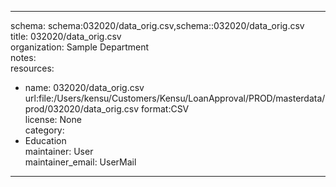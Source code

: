 


---  
schema: schema:032020/data_orig.csv,schema::032020/data_orig.csv  
title: 032020/data_orig.csv  
organization: Sample Department  
notes:   
resources:  
- name: 032020/data_orig.csv 
 url:file:/Users/kensu/Customers/Kensu/LoanApproval/PROD/masterdata/prod/032020/data_orig.csv 
 format:CSV  
license: None  
category:
 - Education  
maintainer: User  
maintainer_email: UserMail  
---